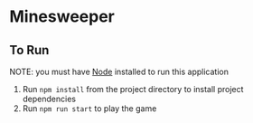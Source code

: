 # Minesweeper

## To Run

NOTE: you must have [Node](https://nodejs.dev/en/) installed to run this application

1. Run `npm install` from the project directory to install project dependencies
2. Run `npm run start` to play the game
